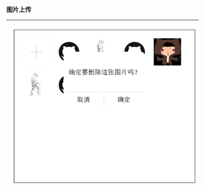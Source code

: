 ### 图片上传
---
![pictureUpload.png](https://github.com/Tanglong9344/CSS-JS/blob/master/PictureUpload/picture/pictureUpload.png)